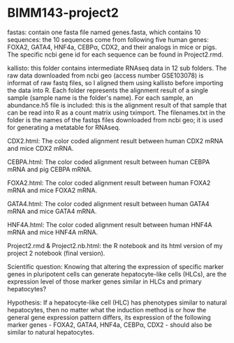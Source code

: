 # BIMM143-project2

fastas: contain one fasta file named genes.fasta, which contains 10 sequences: the 10 sequences come from following five human genes: FOXA2, GATA4, HNF4a, CEBPα, CDX2, and their analogs in mice or pigs. The specific ncbi gene id for each sequence can be found in Project2.rmd.

kallisto: this folder contains intermediate RNAseq data in 12 sub folders. The raw data downloaded from ncbi geo (access number GSE103078) is informat of raw fastq files, so I aligned them using kallisto before importing the data into R. Each folder represents the alignment result of a single sample (sample name is the folder's name). For each sample, an abundance.h5 file is included: this is the alignment result of that sample that can be read into R as a count matrix using tximport. The filenames.txt in the folder is the names of the fastqs files downloaded from ncbi geo; it is used for generating a metatable for RNAseq.

CDX2.html: The color coded alignment result between human CDX2 mRNA and mice CDX2 mRNA.

CEBPA.html: The color coded alignment result between human CEBPA mRNA and pig CEBPA mRNA.

FOXA2.html: The color coded alignment result between human FOXA2 mRNA and mice FOXA2 mRNA.

GATA4.html: The color coded alignment result between human GATA4 mRNA and mice GATA4 mRNA.

HNF4A.html: The color coded alignment result between human HNF4A mRNA and mice HNF4A mRNA.

Project2.rmd & Project2.nb.html: the R notebook and its html version of my project 2 notebook (final version).

Scientific question: Knowing that altering the expression of specific marker genes in pluripotent cells can generate hepatocyte-like cells (HLCs), are the expression level of those marker genes similar in HLCs and primary hepatocytes?

Hypothesis: If a hepatocyte-like cell (HLC) has phenotypes similar to natural hepatocytes, then no matter what the induction method is or how the general gene expression pattern differs, its expression of the following marker genes - FOXA2, GATA4, HNF4a, CEBPα, CDX2 - should also be similar to natural hepatocytes.

